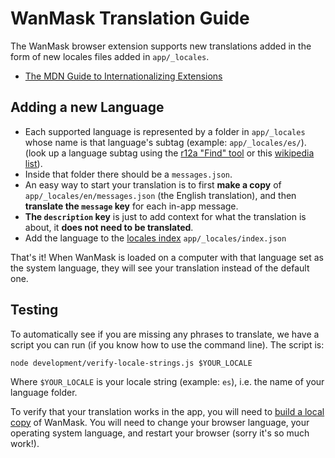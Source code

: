 # WanMask Translation Guide

The WanMask browser extension supports new translations added in the form of new locales files added in `app/_locales`.

- [The MDN Guide to Internationalizing Extensions](https://developer.mozilla.org/en-US/Add-ons/WebExtensions/Internationalization)

## Adding a new Language

- Each supported language is represented by a folder in `app/_locales` whose name is that language's subtag (example: `app/_locales/es/`). (look up a language subtag using the [r12a "Find" tool](https://r12a.github.io/app-subtags/) or this [wikipedia list](https://en.wikipedia.org/wiki/List_of_ISO_639-1_codes)).
- Inside that folder there should be a `messages.json`. 
- An easy way to start your translation is to first **make a copy** of `app/_locales/en/messages.json` (the English translation), and then **translate the `message` key** for each in-app message.
- **The `description` key** is just to add context for what the translation is about, it **does not need to be translated**.
- Add the language to the [locales index](https://github.com/WanMask/metamask-extension/blob/master/app/_locales/index.json) `app/_locales/index.json` 


That's it! When WanMask is loaded on a computer with that language set as the system language, they will see your translation instead of the default one.

## Testing

To automatically see if you are missing any phrases to translate, we have a script you can run (if you know how to use the command line). The script is:

```
node development/verify-locale-strings.js $YOUR_LOCALE
```

Where `$YOUR_LOCALE` is your locale string (example: `es`), i.e. the name of your language folder.

To verify that your translation works in the app, you will need to [build a local copy](https://github.com/WanMask/metamask-extension#building-locally) of WanMask. You will need to change your browser language, your operating system language, and restart your browser (sorry it's so much work!).

